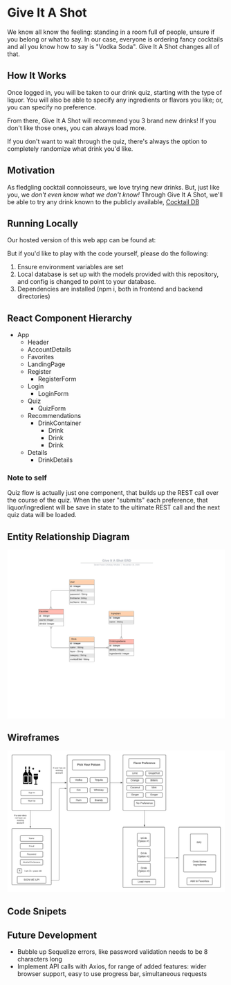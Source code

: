 # Give It A Shot

We know all know the feeling: standing in a room full of people, unsure if you belong or what to say. In our case, everyone is ordering fancy cocktails and all you know how to say is "Vodka Soda". Give It A Shot changes all of that.

## How It Works

Once logged in, you will be taken to our drink quiz, starting with the type of liquor. You will also be able to specify any ingredients or flavors you like; or, you can specify no preference.

From there, Give It A Shot will recommend you 3 brand new drinks! If you don't like those ones, you can always load more.

If you don't want to wait through the quiz, there's always the option to completely randomize what drink you'd like.

## Motivation

As fledgling cocktail connoisseurs, we love trying new drinks. But, just like you, we _don't even know what we don't know!_ Through Give It A Shot, we'll be able to try any drink known to the publicly available, [Cocktail DB](https://www.thecocktaildb.com/)

## Running Locally

Our hosted version of this web app can be found at:

But if you'd like to play with the code yourself, please do the following:
1. Ensure environment variables are set
2. Local database is set up with the models provided with this repository, and config is changed to point to your database.
3. Dependencies are installed (npm i, both in frontend and backend directories)

## React Component Hierarchy

-   App
    -   Header
    -   AccountDetails
    -   Favorites
    -   LandingPage
    -   Register
        -   RegisterForm
    -   Login
        -   LoginForm
    -   Quiz
        -   QuizForm
    -   Recommendations
        -   DrinkContainer
            -   Drink
            -   Drink
            -   Drink
    -   Details
        -   DrinkDetails

### Note to self

Quiz flow is actually just one component, that builds up the REST call over the course of the quiz. When the user "submits" each preference, that liquor/ingredient will be save in state to the ultimate REST call and the next quiz data will be loaded.

## Entity Relationship Diagram

![Entity Relationship Diagram](images/ERD.jpeg)

## Wireframes

![Wireframes](images/wireframe.png)

## Code Snipets

## Future Development

-   Bubble up Sequelize errors, like password validation needs to be 8 characters long
-   Implement API calls with Axios, for range of added features: wider browser support, easy to use progress bar, simultaneous requests
